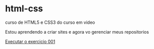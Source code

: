 # html-css
 curso de HTML5 e CSS3 do curso em video



Estou aprendendo a criar sites e agora vo gerenciar meus repositorios 


<a href="https://thiago-antonio.github.io/html-css/exercicios/ex001/index.html">
Executar o exercicio 001</a>